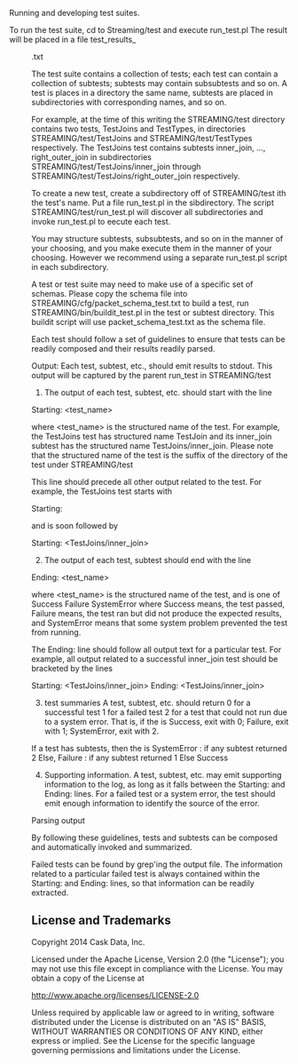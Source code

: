 Running and developing test suites.

To run the test suite, cd to Streaming/test and execute run_test.pl
The result will be placed in a file
	test_results_<yyyy>_<mm>_<dd>.txt

The test suite contains a collection of tests; each test can contain a
collection of subtests; subtests may contain subsubtests and so on.
A test is places in a directory the same name, subtests are placed in
subdirectories with corresponding names, and so on.

For example, at the time of this writing the STREAMING/test directory
contains two tests, TestJoins and TestTypes, in directories
STREAMING/test/TestJoins and STREAMING/test/TestTypes respectively.  The
TestJoins test contains subtests inner_join, ..., right_outer_join in
subdirectories STREAMING/test/TestJoins/inner_join through
STREAMING/test/TestJoins/right_outer_join respectively.

To create a new test, create a subdirectory off of STREAMING/test ith the
test's name.  Put a file run_test.pl in the sibdirectory.  The script
STREAMING/test/run_test.pl will discover all subdirectories and invoke
run_test.pl to eecute each test.

You may structure subtests, subsubtests, and so on in the manner of your
choosing, and you make execute them in the manner of your choosing.  However
we recommend using a separate run_test.pl script in each subdirectory.

A test or test suite may need to make use of a specific set of schemas.
Please copy the schema file into
	STREAMING/cfg/packet_schema_test.txt
to build a test, run
	STREAMING/bin/buildit_test.pl
in the test or subtest directory.  This buildit script will use
packet_schema_test.txt as the schema file.

Each test should follow a set of guidelines to ensure that tests can be
readily composed and their results readily parsed.

Output:
Each test, subtest, etc., should emit results to stdout.  This output will be
captured by the parent run_test in STREAMING/test

1) The output of each test, subtest, etc. should start with the line

Starting: <test_name>

where <test_name> is the structured name of the test.  For example, the
TestJoins test has structured name TestJoin and its inner_join subtest has the
structured name TestJoins/inner_join.  Please note that the structured name of
the test is the suffix of the directory of the test under STREAMING/test

This line should precede all other output related to the test.
For example, the TestJoins test starts with

Starting: <TestJoins>

and is soon followed by

Starting: <TestJoins/inner_join>


2) The output of each test, subtest should end with the line

Ending: <test_name> <result>


where <test_name> is the structured name of the test, and <result> is one of
	Success 	Failure		SystemError
where Success means, the test passed, Failure means, the test ran but did not
produce the expected results, and SystemError means that some system problem
prevented the test from running.

The Ending: line should follow all output text for a particular test.
For example, all output related to a successful inner_join test should be
bracketed by the lines

Starting: <TestJoins/inner_join>
Ending: <TestJoins/inner_join> <Success>

3) test summaries
A test, subtest, etc. should return
	0	for a successful test
	1 	for a failed test
	2	for a test that could not run due to a system error.
That is, if the <result> is Success, exit with 0; Failure, exit with 1;
SystemError, exit with 2.

If a test has subtests, then the <result> is
	SystemError	: if any subtest returned 2
	Else, Failure : if any subtest returned 1
	Else Success

4) Supporting information.
A test, subtest, etc.  may emit supporting information to the log, as long as
it falls between the Starting: and Ending: lines.  For a failed test or a
system error, the test should emit enough information to identify the source
of the error.

Parsing output

By following these guidelines, tests and subtests can be composed and
automatically invoked and summarized.

Failed tests can be found by grep'ing the output file.  The information
related to a particular failed test is always contained within the Starting:
and Ending: lines, so that information can be readily extracted.

## License and Trademarks

Copyright 2014 Cask Data, Inc.

Licensed under the Apache License, Version 2.0 (the "License"); you may not
use this file except in compliance with the License. You may obtain a copy of
the License at

http://www.apache.org/licenses/LICENSE-2.0

Unless required by applicable law or agreed to in writing, software
distributed under the License is distributed on an "AS IS" BASIS, WITHOUT
WARRANTIES OR CONDITIONS OF ANY KIND, either express or implied. See the
License for the specific language governing permissions and limitations under
the License.